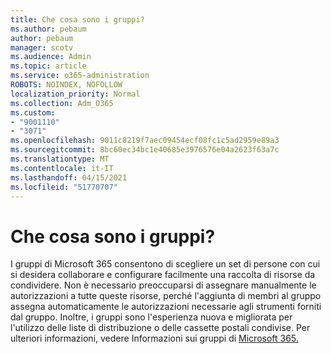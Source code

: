 ```yaml
---
title: Che cosa sono i gruppi?
ms.author: pebaum
author: pebaum
manager: scotv
ms.audience: Admin
ms.topic: article
ms.service: o365-administration
ROBOTS: NOINDEX, NOFOLLOW
localization_priority: Normal
ms.collection: Adm_O365
ms.custom:
- "9001110"
- "3071"
ms.openlocfilehash: 9011c8219f7aec09454ecf08fc1c5ad2959e89a3
ms.sourcegitcommit: 8bc60ec34bc1e40685e3976576e04a2623f63a7c
ms.translationtype: MT
ms.contentlocale: it-IT
ms.lasthandoff: 04/15/2021
ms.locfileid: "51770707"
---
```

# <a name="what-are-groups"></a>Che cosa sono i gruppi?

I gruppi di Microsoft 365 consentono di scegliere un set di persone con cui si desidera collaborare e configurare facilmente una raccolta di risorse da condividere. Non è necessario preoccuparsi di assegnare manualmente le autorizzazioni a tutte queste risorse, perché l'aggiunta di membri al gruppo assegna automaticamente le autorizzazioni necessarie agli strumenti forniti dal gruppo. Inoltre, i gruppi sono l'esperienza nuova e migliorata per l'utilizzo delle liste di distribuzione o delle cassette postali condivise.  Per ulteriori informazioni, vedere Informazioni sui gruppi di [Microsoft 365.](https://support.office.com/article/b565caa1-5c40-40ef-9915-60fdb2d97fa2) 